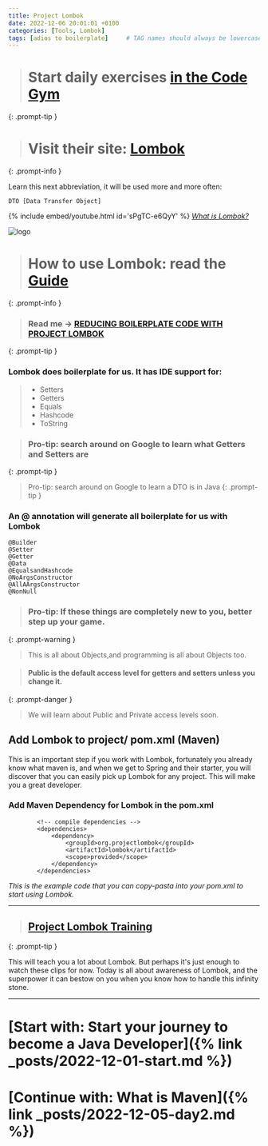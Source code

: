 ```yaml
---
title: Project Lombok
date: 2022-12-06 20:01:01 +0100
categories: [Tools, Lombok]
tags: [adios to boilerplate]     # TAG names should always be lowercase
---
```

> # Start daily exercises [in the Code Gym](https://codegym.cc/)
{: .prompt-tip }

> # Visit their site: [Lombok](https://projectlombok.org/ "project Lombok")
{: .prompt-info }

Learn this next abbreviation, it will be used more and more often:
~~~
DTO [Data Transfer Object]
~~~

{% include embed/youtube.html id='sPgTC-e6QyY' %}
_[What is Lombok?](https://www.youtube.com/watch?v=sPgTC-e6QyY  "adios to boilerplate")_

![logo](https://4.bp.blogspot.com/-7efUcTVdTsQ/XDSEvSNx89I/AAAAAAAAP8w/ipszrGWcFIUgUIgAFTitGDaZ5OntkQb5ACPcBGAYYCw/s1600/lombok-project-1-638.jpg)

> # How to use Lombok: read the [Guide](https://devwithus.com/lombok-constructor-annotations/  "Full guide")
{: .prompt-info }

> ### Read me -> [REDUCING BOILERPLATE CODE WITH PROJECT LOMBOK](https://objectcomputing.com/resources/publications/sett/january-2010-reducing-boilerplate-code-with-project-lombok "REDUCING BOILERPLATE CODE WITH PROJECT LOMBOK")
{: .prompt-tip }

### Lombok does boilerplate for us. It has IDE support for:
> - Setters
> - Getters
> - Equals
> - Hashcode
> - ToString

> ### Pro-tip: search around on Google to learn what Getters and Setters are
{: .prompt-tip }

> Pro-tip: search around on Google to learn a DTO is in Java
{: .prompt-tip }

### An @ annotation will generate all boilerplate for us with Lombok
~~~
@Builder
@Setter
@Getter
@Data
@EqualsandHashcode
@NoArgsConstructor
@AllAArgsConstructor
@NonNull
~~~

> ### Pro-tip: If these things are completely new to you, better step up your game. 
{: .prompt-warning }
> This is all about Objects,and programming is all about Objects too.

> #### Public is the default access level for getters and setters unless you change it.
{: .prompt-danger }
> We will learn about Public and Private access levels soon.

## Add Lombok to project/ pom.xml (Maven)
This is an important step if you work with Lombok, fortunately you already know what maven is, and when we get to Spring
and their starter, you will discover that you can easily pick up Lombok for any project. 
This will make you a great developer.



### Add Maven Dependency for Lombok in the pom.xml
~~~
        <!-- compile dependencies -->
        <dependencies>
            <dependency>
                <groupId>org.projectlombok</groupId>
                <artifactId>lombok</artifactId>
                <scope>provided</scope>
            </dependency>
        </dependencies>
~~~
_This is the example code that you can copy-pasta into your pom.xml to start using Lombok._

---
> ## [Project Lombok Training](https://www.youtube.com/playlist?list=PLiwhu8iLxKwLq6ywhKlDjEICChBvH0PfH)
{: .prompt-tip }

This will teach you a lot about Lombok. But perhaps it's just enough to watch these clips for now. Today is all about
awareness of Lombok, and the superpower it can bestow on you when you know how to handle this infinity stone.


***
# [Start with: Start your journey to become a Java Developer]({% link _posts/2022-12-01-start.md %})
# [Continue with: What is Maven]({% link _posts/2022-12-05-day2.md %})
